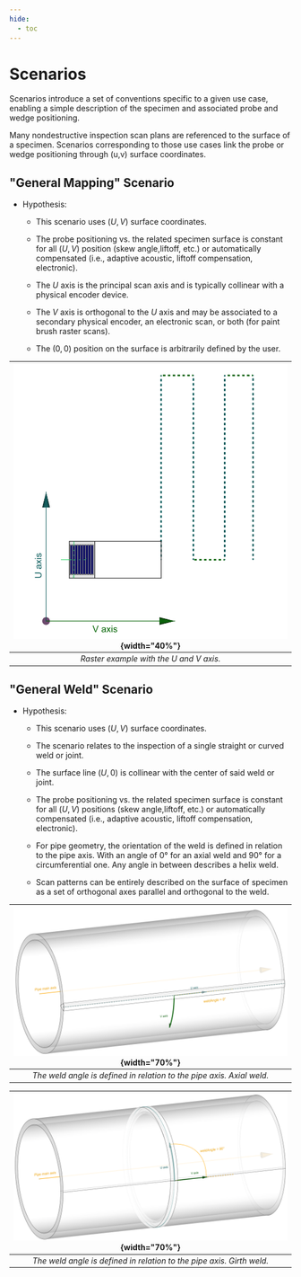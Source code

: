 ```yaml
---
hide:
  - toc
---
```


# Scenarios
Scenarios introduce a set of conventions specific to a given use case, enabling a simple description of the specimen and associated probe and wedge positioning. 

Many nondestructive inspection scan plans are referenced to the surface of a specimen. Scenarios corresponding to those use cases link the probe or wedge positioning through (u,v) surface coordinates. 

## "General Mapping" Scenario
- Hypothesis:
    - This scenario uses $(U,V)$ surface coordinates.

    - The probe positioning vs. the related specimen surface is constant for all $(U,V)$ position (skew angle,liftoff, etc.) or automatically compensated (i.e., adaptive acoustic, liftoff compensation, electronic).

    - The $U$ axis is the principal scan axis and is typically collinear with a physical encoder device.

    - The $V$ axis is orthogonal to the $U$ axis and may be associated to a secondary physical encoder, an electronic scan, or both (for paint brush raster scans).

    - The $(0,0)$ position on the surface is arbitrarily defined by the user.

| ![AxisReferential-Raster_Plate.png](../assets/images/general-concepts/scenarios/AxisReferential-Raster_Plate.png){width="40%"} |
|:---------------------------------------------------------------------------------------------------------------------:|
| *Raster example with the $U$ and $V$ axis.*                                                                |


## "General Weld" Scenario
- Hypothesis:
    - This scenario uses $(U,V)$ surface coordinates.

    - The scenario relates to the inspection of a single straight or curved weld or joint.

    - The surface line $(U,0)$ is collinear with the center of said weld or joint.

    - The probe positioning vs. the related specimen surface is constant for all $(U,V)$ positions (skew angle,liftoff, etc.) or automatically compensated (i.e., adaptive acoustic, liftoff compensation, electronic).

    -  For pipe geometry, the orientation of the weld is defined in relation to the pipe axis. With an angle of 0° for an axial weld and 90° for a circumferential one. Any angle in between describes a helix weld.

    -  Scan patterns can be entirely described on the surface of specimen as a set of orthogonal axes parallel and orthogonal to the weld.

| ![AxisReferential-PipeAxialWeld.png](../assets/images/general-concepts/scenarios/AxisReferential-PipeAxialWeld.png){width="70%"} | 
|:-----------------------------------------------------------------------------------------------------------------------------------:| 
| *The weld angle is defined in relation to the pipe axis. Axial weld.*                                                                |

| ![AxisReferential-PipeCircWeld.png](../assets/images/general-concepts/scenarios/AxisReferential-PipeCircWeld.png){width="70%"} | 
|:-----------------------------------------------------------------------------------------------------------------------------------:| 
| *The weld angle is defined in relation to the pipe axis. Girth weld.*                                                                |
